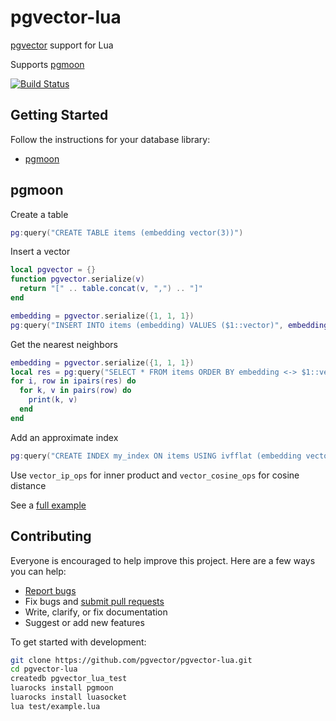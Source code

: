 # pgvector-lua

[pgvector](https://github.com/pgvector/pgvector) support for Lua

Supports [pgmoon](https://github.com/leafo/pgmoon)

[![Build Status](https://github.com/pgvector/pgvector-lua/workflows/build/badge.svg?branch=master)](https://github.com/pgvector/pgvector-lua/actions)

## Getting Started

Follow the instructions for your database library:

- [pgmoon](#pgmoon)

## pgmoon

Create a table

```lua
pg:query("CREATE TABLE items (embedding vector(3))")
```

Insert a vector

```lua
local pgvector = {}
function pgvector.serialize(v)
  return "[" .. table.concat(v, ",") .. "]"
end

embedding = pgvector.serialize({1, 1, 1})
pg:query("INSERT INTO items (embedding) VALUES ($1::vector)", embedding)
```

Get the nearest neighbors

```lua
embedding = pgvector.serialize({1, 1, 1})
local res = pg:query("SELECT * FROM items ORDER BY embedding <-> $1::vector LIMIT 5", embedding)
for i, row in ipairs(res) do
  for k, v in pairs(row) do
    print(k, v)
  end
end
```

Add an approximate index

```lua
pg:query("CREATE INDEX my_index ON items USING ivfflat (embedding vector_l2_ops)")
```

Use `vector_ip_ops` for inner product and `vector_cosine_ops` for cosine distance

See a [full example](example.lua)

## Contributing

Everyone is encouraged to help improve this project. Here are a few ways you can help:

- [Report bugs](https://github.com/pgvector/pgvector-lua/issues)
- Fix bugs and [submit pull requests](https://github.com/pgvector/pgvector-lua/pulls)
- Write, clarify, or fix documentation
- Suggest or add new features

To get started with development:

```sh
git clone https://github.com/pgvector/pgvector-lua.git
cd pgvector-lua
createdb pgvector_lua_test
luarocks install pgmoon
luarocks install luasocket
lua test/example.lua
```
